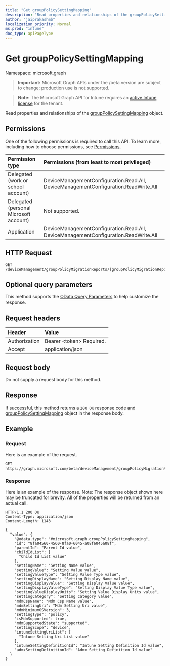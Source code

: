 ```yaml
---
title: "Get groupPolicySettingMapping"
description: "Read properties and relationships of the groupPolicySettingMapping object."
author: "jaiprakashmb"
localization_priority: Normal
ms.prod: "intune"
doc_type: apiPageType
---
```


# Get groupPolicySettingMapping

Namespace: microsoft.graph

> **Important:** Microsoft Graph APIs under the /beta version are subject to change; production use is not supported.

> **Note:** The Microsoft Graph API for Intune requires an [active Intune license](https://go.microsoft.com/fwlink/?linkid=839381) for the tenant.

Read properties and relationships of the [groupPolicySettingMapping](../resources/intune-gpanalyticsservice-grouppolicysettingmapping.md) object.

## Permissions
One of the following permissions is required to call this API. To learn more, including how to choose permissions, see [Permissions](/graph/permissions-reference).

<!-- { "blockType": "ignored"  } // Note: Removing this line will result in the permissions autogeneration tool overwriting the table. -->
|Permission type|Permissions (from least to most privileged)|
|:---|:---|
|Delegated (work or school account)|DeviceManagementConfiguration.Read.All, DeviceManagementConfiguration.ReadWrite.All|
|Delegated (personal Microsoft account)|Not supported.|
|Application|DeviceManagementConfiguration.Read.All, DeviceManagementConfiguration.ReadWrite.All|

## HTTP Request
<!-- {
  "blockType": "ignored"
}
-->
``` http
GET /deviceManagement/groupPolicyMigrationReports/{groupPolicyMigrationReportId}/groupPolicySettingMappings/{groupPolicySettingMappingId}
```

## Optional query parameters
This method supports the [OData Query Parameters](/graph/query-parameters) to help customize the response.

## Request headers
|Header|Value|
|:---|:---|
|Authorization|Bearer &lt;token&gt; Required.|
|Accept|application/json|

## Request body
Do not supply a request body for this method.

## Response
If successful, this method returns a `200 OK` response code and [groupPolicySettingMapping](../resources/intune-gpanalyticsservice-grouppolicysettingmapping.md) object in the response body.

## Example

### Request
Here is an example of the request.
``` http
GET https://graph.microsoft.com/beta/deviceManagement/groupPolicyMigrationReports/{groupPolicyMigrationReportId}/groupPolicySettingMappings/{groupPolicySettingMappingId}
```

### Response
Here is an example of the response. Note: The response object shown here may be truncated for brevity. All of the properties will be returned from an actual call.
``` http
HTTP/1.1 200 OK
Content-Type: application/json
Content-Length: 1143

{
  "value": {
    "@odata.type": "#microsoft.graph.groupPolicySettingMapping",
    "id": "8fa04560-4560-8fa0-6045-a08f6045a08f",
    "parentId": "Parent Id value",
    "childIdList": [
      "Child Id List value"
    ],
    "settingName": "Setting Name value",
    "settingValue": "Setting Value value",
    "settingValueType": "Setting Value Type value",
    "settingDisplayName": "Setting Display Name value",
    "settingDisplayValue": "Setting Display Value value",
    "settingDisplayValueType": "Setting Display Value Type value",
    "settingValueDisplayUnits": "Setting Value Display Units value",
    "settingCategory": "Setting Category value",
    "mdmCspName": "Mdm Csp Name value",
    "mdmSettingUri": "Mdm Setting Uri value",
    "mdmMinimumOSVersion": 3,
    "settingType": "policy",
    "isMdmSupported": true,
    "mdmSupportedState": "supported",
    "settingScope": "device",
    "intuneSettingUriList": [
      "Intune Setting Uri List value"
    ],
    "intuneSettingDefinitionId": "Intune Setting Definition Id value",
    "admxSettingDefinitionId": "Admx Setting Definition Id value"
  }
}
```
